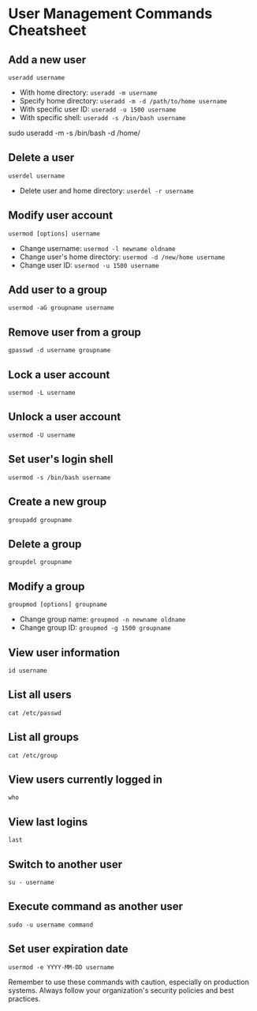 # User Management Commands Cheatsheet

## Add a new user
`useradd username`
- With home directory: `useradd -m username`
- Specify home directory: `useradd -m -d /path/to/home username`
- With specific user ID: `useradd -u 1500 username`
- With specific shell: `useradd -s /bin/bash username`

sudo useradd -m -s /bin/bash -d /home/<username> <username>

## Delete a user
`userdel username`
- Delete user and home directory: `userdel -r username`

## Modify user account
`usermod [options] username`
- Change username: `usermod -l newname oldname`
- Change user's home directory: `usermod -d /new/home username`
- Change user ID: `usermod -u 1500 username`

## Add user to a group
`usermod -aG groupname username`

## Remove user from a group
`gpasswd -d username groupname`

## Lock a user account
`usermod -L username`

## Unlock a user account
`usermod -U username`

## Set user's login shell
`usermod -s /bin/bash username`

## Create a new group
`groupadd groupname`

## Delete a group
`groupdel groupname`

## Modify a group
`groupmod [options] groupname`
- Change group name: `groupmod -n newname oldname`
- Change group ID: `groupmod -g 1500 groupname`

## View user information
`id username`

## List all users
`cat /etc/passwd`

## List all groups
`cat /etc/group`

## View users currently logged in
`who`

## View last logins
`last`

## Switch to another user
`su - username`

## Execute command as another user
`sudo -u username command`

## Set user expiration date
`usermod -e YYYY-MM-DD username`

Remember to use these commands with caution, especially on production systems. Always follow your organization's security policies and best practices.
